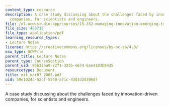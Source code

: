```yaml
---
content_type: resource
description: A case study discussing about the challenges faced by innovation-driven
  companies, for scientists and engineers.
file: /ol-ocw-studio-app/courses/15-352-managing-innovation-emerging-trends-spring-2005/59e1024c5acf5540a71c43d1d2d30687_mit_mar07_2005.pdf
file_size: 483715
file_type: application/pdf
learning_resource_types:
- Lecture Notes
license: https://creativecommons.org/licenses/by-nc-sa/4.0/
ocw_type: OCWFile
parent_title: Lecture Notes
parent_type: CourseSection
parent_uid: 85b33ea9-7271-323b-e674-6ae4183b0435
resourcetype: Document
title: mit_mar07_2005.pdf
uid: 59e1024c-5acf-5540-a71c-43d1d2d30687
---
```

A case study discussing about the challenges faced by innovation-driven companies, for scientists and engineers.